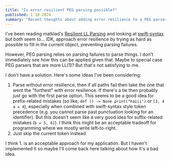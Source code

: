 ```yaml
---
title: "Is error-resilient PEG parsing possible?"
published: 1-10-2024
summary: "Recent thoughts about adding error resilience to a PEG parser."
---
```


I've been reading matklad's [Resilient LL Parsing](https://matklad.github.io/2023/05/21/resilient-ll-parsing-tutorial.html) and looking at [swift-syntax](https://github.com/apple/swift-syntax) but both seem to... IDK, approach error resilience by trying as hard as possible to fill in the current object, preventing parsing failures.

However, PEG parsing relies on parsing failures to parse things. I don't immediately see how this can be applied given that. Maybe to special case PEG parsers that are more LL(1)? But that's not satisfying to me.

I don't have a solution. Here's some ideas I've been considering:

1.  Parse without error resilience, then if all paths fail then take the one that went the "furthest" with error resilience. If there's a tie then probably just go with the first parse option. This seems to be a good idea for prefix-related mistakes (so like, `def () -> None print("haiii")` or `[3, 4 a = 4`), especially when combined with swift-syntax style token precedence (e.g. you cannot parse past punctuation looking for an identifier). But this doesn't seem like a very good idea for suffix-related mistakes (`b = 5, 6]`). I think this might be an acceptable tradeoff for programming where we mostly write left-to-right.
2.  Just skip the current token instead.

I think 1. is an acceptable approach for my application. But I haven't implemented it so maybe I'll come back here talking about how it's a bad idea.
